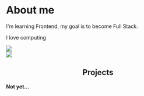 <h1>About me</h1>
<p>I'm learning Frontend, my goal is to become Full Stack.</p>

<p>I love computing</p>
<div>
    <img src="https://komarev.com/ghpvc/?username=wychaa&label=Views of profile&color=0d0d0d&labelColor=222222&style=flat">
</div>
<div>
    <img src="https://img.shields.io/static/v1?label=Contact&message=contact@wycha.me&color=0d0d0d&labelColor=222222">
</div>
<h2 align= center>Projects</h2>
<p><strong>Not yet...<strong/></p>



